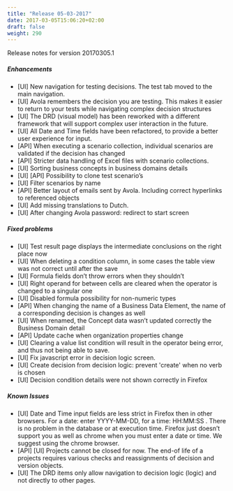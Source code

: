 ```yaml
---
title: "Release 05-03-2017"
date: 2017-03-05T15:06:20+02:00
draft: false
weight: 290
---
```


Release notes for version 20170305.1

##### Enhancements

* [UI] New navigation for testing decisions. The test tab moved to the main navigation.
* [UI] Avola remembers the decision you are testing. This makes it easier to return to your tests while navigating complex decision structures
* [UI] The DRD (visual model) has been reworked with a different framework that will support complex user interaction in the future.
* [UI] All Date and Time fields have been refactored, to provide a better user experience for input.
* [API] When executing a scenario collection, individual scenarios are validated if the decision has changed
* [API] Stricter data handling of Excel files with scenario collections.
* [UI] Sorting business concepts in business domains details
* [UI] [API] Possibility to clone test scenario’s
* [UI] Filter scenarios by name
* [API] Better layout of emails sent by Avola. Including correct hyperlinks to referenced objects
* [UI] Add missing translations to Dutch.
* [UI] After changing Avola password: redirect to start screen

##### Fixed problems

* [UI] Test result page displays the intermediate conclusions on the right place now
* [UI] When deleting a condition column, in some cases the table view was not correct until after the save
* [UI] Formula fields don’t throw errors when they shouldn’t
* [UI] Right operand for between cells are cleared when the operator is changed to a singular one
* [UI] Disabled formula possibility for non-numeric types
* [API] When changing the name of a Business Data Element, the name of a corresponding decision is changes as well
* [UI] When renamed, the Concept data wasn’t updated correctly the Business Domain detail
* [API] Update cache when organization properties change
* [UI] Clearing a value list condition will result in the operator being error, and thus not being able to save.
* [UI] Fix javascript error in decision logic screen.
* [UI] Create decision from decision logic: prevent 'create' when no verb is chosen
* [UI] Decision condition details were not shown correctly in Firefox

##### Known Issues

* [UI] Date and Time input fields are less strict in Firefox then in other browsers. For a date: enter YYYY-MM-DD, for a time: HH:MM:SS . There is no problem in the database or at execution time. Firefox just doesn’t support you as well as chrome when you must enter a date or time. We suggest using the chrome browser.
* [API] [UI] Projects cannot be closed for now. The end-of life of a projects requires various checks and reassignments of decision and version objects.
* [UI] The DRD items only allow navigation to decision logic (logic) and not directly to other pages.